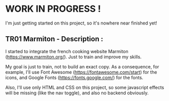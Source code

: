 # WORK IN PROGRESS !
I'm just getting started on this project, so it's nowhere near finished yet!

## TR01 Marmiton - Description :
I started to integrate the french cooking website Marmiton (https://www.marmiton.org/). Just to train and improve my skills.

My goal is just to train, not to build an exact copy. As a consequence, for example, I'll use Font Awesome (https://fontawesome.com/start) for the icons, and Google Fonts (https://fonts.google.com/) for the fonts.

Also, I'll use only HTML and CSS on this project, so some javascript effects will be missing (like the nav toggle), and also no backend obviously.
